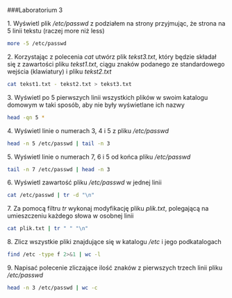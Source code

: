 ###Laboratorium 3

1\. Wyświetl plik */etc/passwd* z podziałem na strony przyjmując, że strona na 5 linii tekstu (raczej more niż less)
```sh
more -5 /etc/passwd
```
2\. Korzystając z polecenia *cat* utwórz plik *tekst3.txt*, który będzie składał się z zawartości pliku *tekst1.txt*, 
ciągu znaków podanego ze standardowego wejścia (klawiatury) i pliku *tekst2.txt*
```sh
cat tekst1.txt - tekst2.txt > tekst3.txt 
```
3\. Wyświetl po 5 pierwszych linii wszystkich plików w swoim katalogu domowym 
w taki sposób, aby nie były wyświetlane ich nazwy
```sh
head -qn 5 *
```
4\. Wyświetl linie o numerach 3, 4 i 5 z pliku */etc/passwd*
```sh
head -n 5 /etc/passwd | tail -n 3
```
5\. Wyświetl linie o numerach 7, 6 i 5 od końca pliku */etc/passwd*
```sh
tail -n 7 /etc/passwd | head -n 3
```
6\. Wyświetl zawartość pliku */etc/passwd* w jednej linii
```sh
cat /etc/passwd | tr -d "\n"
```
7\. Za pomocą filtru *tr* wykonaj modyfikację pliku *plik.txt*, polegającą na umieszczeniu każdego słowa w osobnej linii
```sh
cat plik.txt | tr " " "\n"
```
8\.  Zlicz wszystkie pliki znajdujące się w katalogu */etc* i jego podkatalogach
```sh
find /etc -type f 2>&1 | wc -l
```
9\. Napisać polecenie zliczające ilość znaków z pierwszych trzech linii pliku */etc/passwd*
```sh
head -n 3 /etc/passwd | wc -c
```
